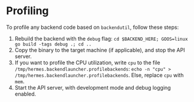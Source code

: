 # Profiling
To profile any backend code based on `backendutil`, follow these steps:
1. Rebuild the backend with the `debug` flag: `cd $BACKEND_HERE; GOOS=linux go build -tags debug .; cd ..`
2. Copy the binary to the target machine (if applicable), and stop the API server.
3. If you want to profile the CPU utilization, write `cpu` to the file `/tmp/hermes.backendlauncher.profilebackends`: `echo -n "cpu" > /tmp/hermes.backendlauncher.profilebackends`. Else, replace `cpu` with `mem`.
4. Start the API server, with development mode and debug logging enabled.
